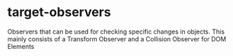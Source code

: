 # target-observers
 Observers that can be used for checking specific changes in objects. This mainly consists of a Transform Observer and a Collision Observer for DOM Elements
